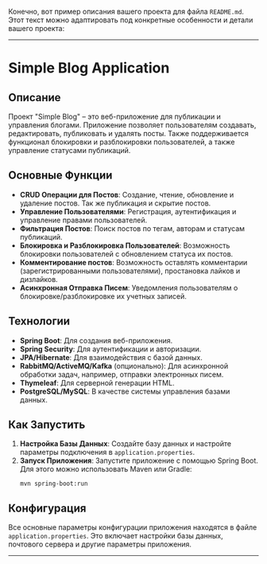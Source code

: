 Конечно, вот пример описания вашего проекта для файла `README.md`. Этот текст можно адаптировать под конкретные особенности и детали вашего проекта:

---

# Simple Blog Application

## Описание
Проект "Simple Blog" – это веб-приложение для публикации и управления блогами. Приложение позволяет пользователям создавать, редактировать, публиковать и удалять посты. Также поддерживается функционал блокировки и разблокировки пользователей, а также управление статусами публикаций.

## Основные Функции
- **CRUD Операции для Постов**: Создание, чтение, обновление и удаление постов. Так же публикация и скрытие постов.
- **Управление Пользователями**: Регистрация, аутентификация и управление правами пользователей.
- **Фильтрация Постов**: Поиск постов по тегам, авторам и статусам публикаций.
- **Блокировка и Разблокировка Пользователей**: Возможность блокировки пользователей с обновлением статуса их постов.
- **Комментирование постов**: Возможность оставлять комментарии (зарегистрированными пользователями), простановка лайков и дизлайков. 
- **Асинхронная Отправка Писем**: Уведомления пользователям о блокировке/разблокировке их учетных записей.

## Технологии
- **Spring Boot**: Для создания веб-приложения.
- **Spring Security**: Для аутентификации и авторизации.
- **JPA/Hibernate**: Для взаимодействия с базой данных.
- **RabbitMQ/ActiveMQ/Kafka** (опционально): Для асинхронной обработки задач, например, отправки электронных писем.
- **Thymeleaf**: Для серверной генерации HTML.
- **PostgreSQL/MySQL**: В качестве системы управления базами данных.

## Как Запустить
1. **Настройка Базы Данных**: Создайте базу данных и настройте параметры подключения в `application.properties`.
2. **Запуск Приложения**: Запустите приложение с помощью Spring Boot. Для этого можно использовать Maven или Gradle:
   ```
   mvn spring-boot:run
   ```

## Конфигурация
Все основные параметры конфигурации приложения находятся в файле `application.properties`. Это включает настройки базы данных, почтового сервера и другие параметры приложения.

---